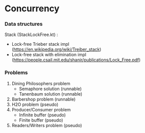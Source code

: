 # Concurrency

### Data structures

Stack (StackLockFree.kt) :
- Lock-free Trieber stack impl (https://en.wikipedia.org/wiki/Treiber_stack)
- Lock-free stack with elimination impl (https://people.csail.mit.edu/shanir/publications/Lock_Free.pdf)

### Problems

1. Dining Philosophers problem
     - Semaphore solution (runnable)
     - Tanenbaum solution (runnable)
2. Barbershop problem (runnable)
3. H2O problem (pseudo)
4. Producer/Consumer problem
     - Infinite buffer (pseudo)
     - Finite buffer (pseudo)
5. Readers/Writers problem (pseudo)